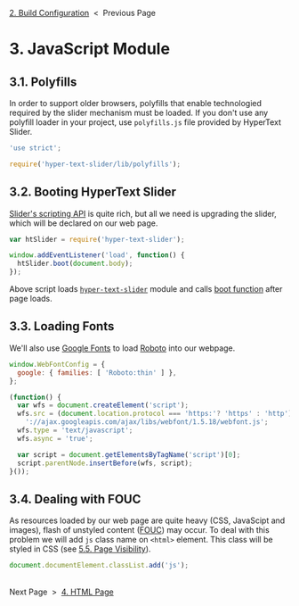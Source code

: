 [2. Build Configuration][build-config] &nbsp;&lt;&nbsp; Previous Page

[build-config]: 2_gulpfile.js.md

# 3. JavaScript Module

## 3.1. Polyfills

In order to support older browsers, polyfills that enable technologied required
by the slider mechanism must be loaded. If you don't use any polyfill loader
in your project, use `polyfills.js` file provided by HyperText Slider.

```js
'use strict';

require('hyper-text-slider/lib/polyfills');
```

## 3.2. Booting HyperText Slider

[Slider's scripting API][js-api] is quite rich, but all we need is upgrading
the slider, which will be declared on our web page.

[js-api]: https://github.com/muroc/hyper-text-slider/blob/master/doc/javascript-api.md

```js
var htSlider = require('hyper-text-slider');

window.addEventListener('load', function() {
  htSlider.boot(document.body);
});
```

Above script loads [`hyper-text-slider`][slider] module and calls [boot
function][boot] after page loads.

[slider]: https://github.com/muroc/hyper-text-slider
[boot]: https://github.com/muroc/hyper-text-slider/blob/master/doc/javascript-api.md#bootcontainerelement

## 3.3. Loading Fonts

We'll also use [Google Fonts][gfonts] to load [Roboto][roboto] into our webpage.

[gfonts]: https://developers.google.com/fonts/
[roboto]: https://fonts.google.com/specimen/Roboto

```js
window.WebFontConfig = {
  google: { families: [ 'Roboto:thin' ] },
};

(function() {
  var wfs = document.createElement('script');
  wfs.src = (document.location.protocol === 'https:'? 'https' : 'http') +
    '://ajax.googleapis.com/ajax/libs/webfont/1.5.18/webfont.js';
  wfs.type = 'text/javascript';
  wfs.async = 'true';

  var script = document.getElementsByTagName('script')[0];
  script.parentNode.insertBefore(wfs, script);
}());
```

## 3.4. Dealing with FOUC

As resources loaded by our web page are quite heavy (CSS, JavaScipt and images),
flash of unstyled content ([FOUC][fouc]) may&nbsp;occur.
To deal with this problem we will add `js` class name on `<html>` element.
This class will be styled in CSS (see&nbsp;[5.5.&nbsp;Page Visibility][page-visibility]).

[fouc]: https://en.wikipedia.org/wiki/Flash_of_unstyled_content
[page-visibility]: 5_style.css.md#55-page-visibility

```js
document.documentElement.classList.add('js');
```

&nbsp;<br>
Next Page &nbsp;&gt;&nbsp; [4. HTML Page][html-page]

[html-page]: 4_index.html.md

